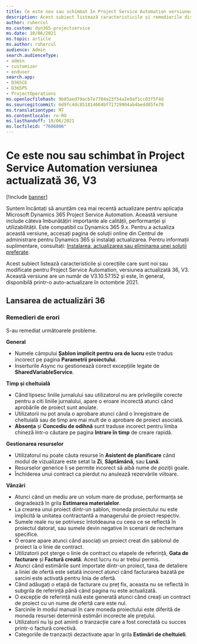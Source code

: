 ```yaml
---
title: Ce este nou sau schimbat în Project Service Automation versiunea actualizată 36, V3
description: Acest subiect listează caracteristicile și remedierile disponibile în Actualizarea Microsoft Dynamics 365 Project Service Automation, versiunea 36, V3.
author: ruhercul
ms.custom: dyn365-projectservice
ms.date: 10/06/2021
ms.topic: article
ms.author: ruhercul
audience: Admin
search.audienceType:
- admin
- customizer
- enduser
search.app:
- D365CE
- D365PS
- ProjectOperations
ms.openlocfilehash: 9b85aed79acb7e7784a23f54a2e9af1cc83f5f4d
ms.sourcegitcommit: 6d9fc4dc851814664bf71729904ab4bedd85fe70
ms.translationtype: MT
ms.contentlocale: ro-RO
ms.lasthandoff: 10/06/2021
ms.locfileid: "7606806"
---
```

# <a name="whats-new-or-changed-in-project-service-automation-update-release-36-v3"></a>Ce este nou sau schimbat în Project Service Automation versiunea actualizată 36, V3

[!include [banner](../includes/psa-now-project-operations.md)]

Suntem încântați să anunțăm cea mai recentă actualizare pentru aplicația Microsoft Dynamics 365 Project Service Automation. Această versiune include câteva îmbunătățiri importante ale calității, performanței și utilizabilității. Este compatibil cu Dynamics 365 9.x. Pentru a actualiza această versiune, accesați pagina de soluții online din Centrul de administrare pentru Dynamics 365 și instalați actualizarea. Pentru informații suplimentare, consultați: [Instalarea, actualizarea sau eliminarea unei soluții preferate](/power-platform/admin/install-remove-preferred-solution).

Acest subiect listează caracteristicile și corecțiile care sunt noi sau modificate pentru Project Service Automation, versiunea actualizată 36, V3. Această versiune are un număr de V3.10.57.152 și este, în general, disponibilă printr-o auto-actualizare în octombrie 2021.

## <a name="update-release-36"></a>Lansarea de actualizări 36

### <a name="bug-fixes"></a>Remedieri de erori

S-au remediat următoarele probleme.

**General**
- Numele câmpului **Șablon implicit pentru ora de lucru** este tradus incorect pe pagina **Parametrii proiectului**.
- Inserturile Async nu gestionează corect excepțiile legate de **SharedVariableService**.

**Timp și cheltuială**
- Când lipsesc liniile jurnalului sau utilizatorul nu are privilegiile corecte pentru a citi liniile jurnalului, apare o eroare incorectă atunci când aprobările de proiect sunt anulate.
- Utilizatorii nu pot anula o aprobare atunci când o înregistrare de cheltuială sau de timp are mai mult de o aprobare de proiect asociată.
- **Absența** și **Concediu de odihnă** sunt traduse incorect pentru limba chineză într-o căutare pe pagina **Intrare în timp** de creare rapidă.

**Gestionarea resurselor**
- Utilizatorul nu poate căuta resurse în **Asistent de planificare** când modul de vizualizare este setat la **Zi**, **Săptămână**, sau **Lună**.
- Resurselor generice li se permite incorect să aibă nume de poziții goale. 
- Închiderea unui contract ca pierdut nu anulează rezervările viitoare.

**Vânzări**
- Atunci când un mediu are un volum mare de produse, performanța se degradează în grila **Estimarea materialelor**.
- La crearea unui proiect dintr-un șablon, moneda proiectului nu este implicită la unitatea contractantă a managerului de proiect respectiv.
- Sumele reale nu se potrivesc întotdeauna cu ceea ce se reflectă în proiectul datorat, sau sumele devin negative în scenarii de rechemare specifice.
- O eroare apare atunci când asociați un proiect creat din șablonul de proiect la o linie de contract.
- Utilizatorii pot șterge o linie de contract cu etapele de referință, **Gata de facturare** și **Factură creată**. Acest lucru nu ar trebui permis.
- Atunci când estimările sunt importate dintr-un proiect, taxa de detaliere a liniei de ofertă este setată incorect atunci când facturarea bazată pe sarcini este activată pentru linia de ofertă.
- Când adăugați o etapă de facturare cu preț fix, aceasta nu se reflectă în subgrila de referință până când pagina nu este actualizată.
- O excepție de referință nulă este generată atunci când creați un contract de proiect cu un nume de ofertă care este nul.
- Sarcinile în modul manual în care moneda proiectului este diferită de moneda resursei determină estimări incorecte ale prețului.
- Utilizatorii nu își pot aminti o tranzacție care a fost corectată cu succes printr-o factură corectivă.
- Categoriile de tranzacții dezactivate apar în grila **Estimări de cheltuieli**.



